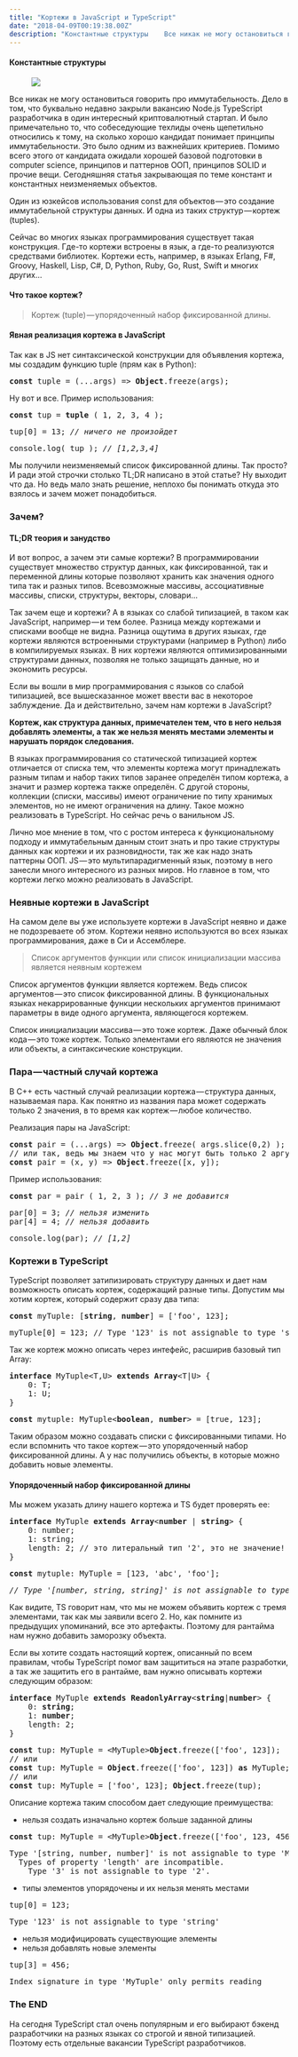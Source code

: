 ```yaml
---
title: "Кортежи в JavaScript и TypeScript"
date: "2018-04-09T00:19:38.00Z"
description: "Константные структуры    Все никак не могу остановиться говорить про иммутабельность. Дело в том, что буквально недавно закрыли "
---
```


<!--kg-card-begin: html--><h4>Константные структуры</h4>
<figure>
<p><img data-width="929" data-height="359" src="https://cdn-images-1.medium.com/max/800/1*Y1phlMIvIZEo4GI17Wa0OQ.png"><br />
</figure>
<p>Все никак не могу остановиться говорить про иммутабельность. Дело в том, что буквально недавно закрыли вакансию Node.js TypeScript разработчика в один интересный криптовалютный стартап. И было примечательно то, что собеседующие техлиды очень щепетильно относились к тому, на сколько хорошо кандидат понимает принципы иммутабельности. Это было одним из важнейших критериев. Помимо всего этого от кандидата ожидали хорошей базовой подготовки в computer science, принципов и паттернов ООП, принципов SOLID и прочие вещи. Сегодняшняя статья закрывающая по теме констант и константных неизменяемых объектов.</p>
<p>Один из юзкейсов использования const для объектов — это создание иммутабельной структуры данных. И одна из таких структур — кортеж (tuples).</p>
<p>Сейчас во многих языках программирования существует такая конструкция. Где-то кортежи встроены в язык, а где-то реализуются средствами библиотек. Кортежи есть, например, в языках Erlang, F#, Groovy, Haskell, Lisp, C#, D, Python, Ruby, Go, Rust, Swift и многих других…</p>
<h4>Что такое кортеж?</h4>
<blockquote><p>Кортеж (tuple) — упорядоченный набор фиксированной длины.</p></blockquote>
<h4>Явная реализация кортежа в JavaScript</h4>
<p>Так как в JS нет синтаксической конструкции для объявления кортежа, мы создадим функцию tuple (прям как в Python):</p>
<pre><strong>const </strong>tuple = (...args) =&gt; <strong>Object</strong>.freeze(args);</pre>
<p>Ну вот и все. Пример использования:</p>
<pre><strong>const </strong>tup = <strong>tuple </strong>( 1, 2, 3, 4 );</pre>
<pre>tup[0] = 13; <em>// ничего не произойдет</em></pre>
<pre>console.log( tup ); <em>// [1,2,3,4]</em></pre>
<p>Мы получили неизменяемый список фиксированной длины. Так просто? И ради этой строчки столько TL;DR написано в этой статье? Ну выходит что да. Но ведь мало знать решение, неплохо бы понимать откуда это взялось и зачем может понадобиться.</p>
<h3>Зачем?</h3>
<h4>TL;DR теория и занудство</h4>
<p>И вот вопрос, а зачем эти самые кортежи? В программировании существует множество структур данных, как фиксированной, так и переменной длины которые позволяют хранить как значения одного типа так и разных типов. Всевозможные массивы, ассоциативные массивы, списки, структуры, векторы, словари…</p>
<p>Так зачем еще и кортежи? А в языках со слабой типизацией, в таком как JavaScript, например — и тем более. Разница между кортежами и списками вообще не видна. Разница ощутима в других языках, где кортежи являются встроенными структурами (например в Python) либо в компилируемых языках. В них кортежи являются оптимизированными структурами данных, позволяя не только защищать данные, но и экономить ресурсы.</p>
<p>Если вы вошли в мир программирования с языков со слабой типизацией, все вышесказанное может ввести вас в некоторое заблуждение. Да и действительно, зачем нам кортежи в JavaScript?</p>
<p><strong>Кортеж, как структура данных, примечателен тем, что в него нельзя добавлять элементы, а так же нельзя менять местами элементы и нарушать порядок следования.</strong></p>
<p>В языках программирования со статической типизацией кортеж отличается от списка тем, что элементы кортежа могут принадлежать разным типам и набор таких типов заранее определён типом кортежа, а значит и размер кортежа также определён. С другой стороны, коллекции (списки, массивы) имеют ограничение по типу хранимых элементов, но не имеют ограничения на длину. Такое можно реализовать в TypeScript. Но сейчас речь о ванильном JS.</p>
<p>Лично мое мнение в том, что с ростом интереса к функциональному подходу и иммутабельным данным стоит знать и про такие структуры данных как кортежи и их разновидности, так же как надо знать паттерны ООП. JS — это мультипарадигменный язык, поэтому в него занесли много интересного из разных миров. Но главное в том, что кортежи легко можно реализовать в JavaScript.</p>
<h3>Неявные кортежи в JavaScript</h3>
<p>На самом деле вы уже используете кортежи в JavaScript неявно и даже не подозреваете об этом. Кортежи неявно используются во всех языках программирования, даже в Си и Ассемблере.</p>
<blockquote><p>Список аргументов функции или список инициализации массива является неявным кортежем</p></blockquote>
<p>Список аргументов функции является кортежем. Ведь список аргументов — это список фиксированной длины. В функциональных языках некаррированные функции нескольких аргументов принимают параметры в виде одного аргумента, являющегося кортежем.</p>
<p>Список инициализации массива — это тоже кортеж. Даже обычный блок кода — это тоже кортеж. Только элементами его являются не значения или объекты, а синтаксические конструкции.</p>
<h3>Пара — частный случай кортежа</h3>
<p>В С++ есть частный случай реализации кортежа — структура данных, называемая пара. Как понятно из названия пара может содержать только 2 значения, в то время как кортеж — любое количество.</p>
<p>Реализация пары на JavaScript:</p>
<pre><strong>const </strong>pair = (...args) =&gt; <strong>Object</strong>.freeze( args.slice(0,2) );<br>// или так, ведь мы знаем что у нас могут быть только 2 аргумента<br><strong>const</strong> pair = (x, y) =&gt; <strong>Object</strong>.freeze([x, y]);</pre>
<p>Пример использования:</p>
<pre><strong>const </strong>par = pair ( 1, 2, 3 ); <em>// 3 не добавится</em></pre>
<pre>par[0] = 3; <em>// нельзя изменить</em><br>par[4] = 4; <em>// нельзя добавить</em></pre>
<pre>console.log(par); <em>// [1,2]</em></pre>
<h3>Кортежи в TypeScript</h3>
<p>TypeScript позволяет затипизировать структуру данных и дает нам возможность описать кортеж, содержащий разные типы. Допустим мы хотим кортеж, который содержит сразу два типа:</p>
<pre><strong>const</strong> myTuple: [<strong>string</strong>, <strong>number</strong>] = ['foo', 123];</pre>
<pre>myTuple[0] = 123; // Type '123' is not assignable to type 'string'.</pre>
<p>Так же кортеж можно описать через интефейс, расширив базовый тип Array:</p>
<pre><strong>interface</strong> MyTuple&lt;T,U&gt; <strong>extends</strong> <strong>Array</strong>&lt;T|U&gt; {<br>    0: T;<br>    1: U;<br>}</pre>
<pre><strong>const</strong> mytuple: MyTuple&lt;<strong>boolean</strong>, <strong>number</strong>&gt; = [true, 123];</pre>
<p>Таким образом можно создавать списки с фиксированными типами. Но если вспомнить что такое кортеж — это упорядоченный набор фиксированной длины. А у нас получились объекты, в которые можно добавить новые элементы.</p>
<h4>Упорядоченный набор фиксированной длины</h4>
<p>Мы можем указать длину нашего кортежа и TS будет проверять ее:</p>
<pre><strong>interface</strong> MyTuple <strong>extends</strong> <strong>Array</strong>&lt;<strong>number</strong> | <strong>string</strong>&gt; {<br>    0: number;<br>    1: string;<br>    length: 2; // это литеральный тип '2', это не значение!<br>}</pre>
<pre><strong>const</strong> mytuple: MyTuple = [123, 'abc', 'foo'];</pre>
<pre><em>// Type '[number, string, string]' is not assignable to type 'Tuple'. Types of property 'length' are incompatible. Type '3' is not assignable to type '2'.</em></pre>
<p>Как видите, TS говорит нам, что мы не можем объявить кортеж с тремя элементами, так как мы заявили всего 2. Но, как помните из предыдущих упоминаний, все это артефакты. Поэтому для рантайма нам нужно добавить заморозку объекта.</p>
<p>Если вы хотите создать настоящий кортеж, описанный по всем правилам, чтобы TypeScript помог вам защититься на этапе разработки, а так же защитить его в рантайме, вам нужно описывать кортежи следующим образом:</p>
<pre><strong>interface</strong> MyTuple <strong>extends</strong> <strong>ReadonlyArray</strong>&lt;<strong>string</strong>|<strong>number</strong>&gt; {<br>    0: <strong>string</strong>;<br>    1: <strong>number</strong>;<br>    length: 2;<br>}</pre>
<pre><strong>const</strong> tup: MyTuple = &lt;MyTuple&gt;<strong>Object</strong>.freeze(['foo', 123]);<br>// или<br><strong>const</strong> tup: MyTuple = <strong>Object</strong>.freeze(['foo', 123]) <strong>as</strong> MyTuple;<br>// или<br><strong>const</strong> tup: MyTuple = ['foo', 123]; <strong>Object</strong>.freeze(tup);</pre>
<p>Описание кортежа таким способом дает следующие преимущества:</p>
<ul>
<li>нельзя создать изначально кортеж больше заданной длины</li>
</ul>
<pre><strong>const</strong> tup: MyTuple = &lt;MyTuple&gt;<strong>Object</strong>.freeze(['foo', 123, 456]);</pre>
<pre>Type '[string, number, number]' is not assignable to type 'MyTuple'.<br>  Types of property 'length' are incompatible.<br>    Type '3' is not assignable to type '2'.</pre>
<ul>
<li>типы элементов упорядочены и их нельзя менять местами</li>
</ul>
<pre>tup[0] = 123;</pre>
<pre>Type '123' is not assignable to type 'string'</pre>
<ul>
<li>нельзя модифицировать существующие элементы</li>
<li>нельзя добавлять новые элементы</li>
</ul>
<pre>tup[3] = 456;</pre>
<pre>Index signature in type 'MyTuple' only permits reading</pre>
<h3>The END</h3>
<p>На сегодня TypeScript стал очень популярным и его выбирают бэкенд разработчики на разных языках со строгой и явной типизацией. Поэтому есть отдельные вакансии TypeScript разработчиков.</p>
<!--kg-card-end: html-->

